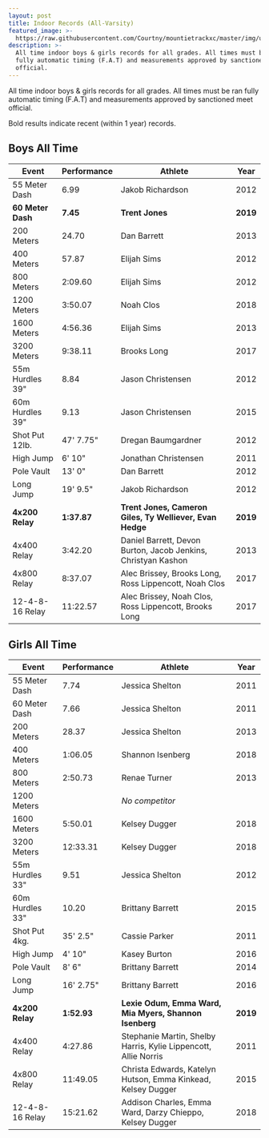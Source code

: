 ```yaml
---
layout: post
title: Indoor Records (All-Varsity)
featured_image: >-
  https://raw.githubusercontent.com/Courtny/mountietrackxc/master/img/uploads/mounties-default.jpg
description: >-
  All time indoor boys & girls records for all grades. All times must be ran
  fully automatic timing (F.A.T) and measurements approved by sanctioned meet
  official.
---
```

All time indoor boys & girls records for all grades. All times must be ran fully automatic timing (F.A.T) and measurements approved by sanctioned meet official.

Bold results indicate recent (within 1 year) records.

## Boys All Time

| Event             | Performance | Athlete                                                       | Year     |
| ----------------- | ----------- | ------------------------------------------------------------- | -------- |
| 55 Meter Dash     | 6.99        | Jakob Richardson                                              | 2012     |
| **60 Meter Dash** | **7.45**    | **Trent Jones**                                               | **2019** |
| 200 Meters        | 24.70       | Dan Barrett                                                   | 2013     |
| 400 Meters        | 57.87       | Elijah Sims                                                   | 2012     |
| 800 Meters        | 2:09.60     | Elijah Sims                                                   | 2012     |
| 1200 Meters       | 3:50.07     | Noah Clos                                                     | 2018     |
| 1600 Meters       | 4:56.36     | Elijah Sims                                                   | 2013     |
| 3200 Meters       | 9:38.11     | Brooks Long                                                   | 2017     |
| 55m Hurdles 39"   | 8.84        | Jason Christensen                                             | 2012     |
| 60m Hurdles 39"   | 9.13        | Jason Christensen                                             | 2015     |
| Shot Put 12lb.    | 47' 7.75"   | Dregan Baumgardner                                            | 2012     |
| High Jump         | 6' 10"      | Jonathan Christensen                                          | 2011     |
| Pole Vault        | 13' 0"      | Dan Barrett                                                   | 2012     |
| Long Jump         | 19' 9.5"    | Jakob Richardson                                              | 2012     |
| **4x200 Relay**   | **1:37.87** | **Trent Jones, Cameron Giles, Ty Welliever, Evan Hedge**      | **2019** |
| 4x400 Relay       | 3:42.20     | Daniel Barrett, Devon Burton, Jacob Jenkins, Christyan Kashon | 2013     |
| 4x800 Relay       | 8:37.07     | Alec Brissey, Brooks Long, Ross Lippencott, Noah Clos         | 2017     |
| 12-4-8-16 Relay   | 11:22.57    | Alec Brissey, Noah Clos, Ross Lippencott, Brooks Long         | 2017     |

## Girls All Time

| Event           | Performance | Athlete                                                         | Year     |
| --------------- | ----------- | --------------------------------------------------------------- | -------- |
| 55 Meter Dash   | 7.74        | Jessica Shelton                                                 | 2011     |
| 60 Meter Dash   | 7.66        | Jessica Shelton                                                 | 2011     |
| 200 Meters      | 28.37       | Jessica Shelton                                                 | 2013     |
| 400 Meters      | 1:06.05     | Shannon Isenberg                                                | 2018     |
| 800 Meters      | 2:50.73     | Renae Turner                                                    | 2013     |
| 1200 Meters     |             | _No competitor_                                                 |          |
| 1600 Meters     | 5:50.01     | Kelsey Dugger                                                   | 2018     |
| 3200 Meters     | 12:33.31    | Kelsey Dugger                                                   | 2018     |
| 55m Hurdles 33" | 9.51        | Jessica Shelton                                                 | 2012     |
| 60m Hurdles 33" | 10.20       | Brittany Barrett                                                | 2015     |
| Shot Put 4kg.   | 35' 2.5"    | Cassie Parker                                                   | 2011     |
| High Jump       | 4' 10"      | Kasey Burton                                                    | 2016     |
| Pole Vault      | 8' 6"       | Brittany Barrett                                                | 2014     |
| Long Jump       | 16' 2.75"   | Brittany Barrett                                                | 2016     |
| **4x200 Relay** | **1:52.93** | **Lexie Odum, Emma Ward, Mia Myers, Shannon Isenberg**          | **2019** |
| 4x400 Relay     | 4:27.86     | Stephanie Martin, Shelby Harris, Kylie Lippencott, Allie Norris | 2011     |
| 4x800 Relay     | 11:49.05    | Christa Edwards, Katelyn Hutson, Emma Kinkead, Kelsey Dugger    | 2015     |
| 12-4-8-16 Relay | 15:21.62    | Addison Charles, Emma Ward, Darzy Chieppo, Kelsey Dugger        | 2018     |
